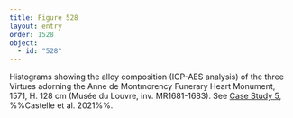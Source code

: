 ```yaml
---
title: Figure 528
layout: entry
order: 1528
object:
  - id: "528"
---
```


Histograms showing the alloy composition (ICP-AES analysis) of the three Virtues adorning the Anne de Montmorency Funerary Heart Monument, 1571, H. 128 cm (Musée du Louvre, inv. MR1681-1683). See [Case Study 5](/case-studies/5/), %%Castelle et al. 2021%%.
